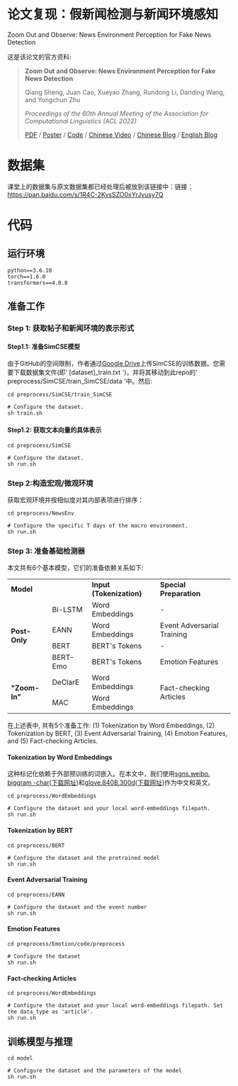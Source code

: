 # 论文复现：假新闻检测与新闻环境感知
Zoom Out and Observe: News Environment Perception for Fake News Detection

这是该论文的官方资料:
> **Zoom Out and Observe: News Environment Perception for Fake News Detection**
>
> Qiang Sheng, Juan Cao, Xueyao Zhang, Rundong Li, Danding Wang, and Yongchun Zhu
>
> *Proceedings of the 60th Annual Meeting of the Association for Computational Linguistics (ACL 2022)*
>
> [PDF](https://aclanthology.org/2022.acl-long.311.pdf) / [Poster](https://sheng-qiang.github.io/data/NEP-Poster.pdf) / [Code](https://github.com/ICTMCG/News-Environment-Perception) / [Chinese Video](https://www.bilibili.com/video/BV1MS4y1e7PY) / [Chinese Blog](https://mp.weixin.qq.com/s/aTFeuCYIpSoazeRi52jqew) / [English Blog](https://montrealethics.ai/zoom-out-and-observe-news-environment-perception-for-fake-news-detection/)


# 数据集

课堂上的数据集与原文数据集都已经处理后被放到该链接中：链接：https://pan.baidu.com/s/1R4C-2KvsSZO0xYrJvusy7Q 

# 代码

## 运行环境

```
python==3.6.10
torch==1.6.0
transformers==4.0.0
```

## 准备工作

### Step 1: 获取帖子和新闻环境的表示形式

#### Step1.1: 准备SimCSE模型

由于GitHub的空间限制，作者通过[Google Drive](https://drive.google.com/drive/folders/1J8p6ORqOhlpjl2lWAWq43pgUdG1O0L9T?usp=sharing)上传SimCSE的训练数据。您需要下载数据集文件(即' [dataset]_train.txt ')，并将其移动到此repo的' preprocess/SimCSE/train_SimCSE/data '中。然后:
```
cd preprocess/SimCSE/train_SimCSE

# Configure the dataset.
sh train.sh
```


#### Step1.2: 获取文本向量的具体表示

```
cd preprocess/SimCSE

# Configure the dataset.
sh run.sh
```

### Step 2:构造宏观/微观环境

获取宏观环境并按相似度对其内部表项进行排序：
```
cd preprocess/NewsEnv

# Configure the specific T days of the macro environment.
sh run.sh
```

### Step 3: 准备基础检测器

本文共有6个基本模型，它们的准备依赖关系如下:

<table>
   <tr>
       <td colspan="2"><b>Model</b></td>
       <td><b>Input (Tokenization)</b></td>
       <td><b>Special Preparation</b></td>
   </tr>
   <tr>
       <td rowspan="4"><b>Post-Only</b></td>
       <td>Bi-LSTM</td>
      <td>Word Embeddings</td>
      <td>-</td>
   </tr>
   <tr>
      <td>EANN</td>
      <td>Word Embeddings</td>
      <td>Event Adversarial Training</td>
   </tr>
   <tr>
      <td>BERT</td>
      <td>BERT's Tokens</td>
      <td>-</td>
   </tr>
   <tr>
      <td>BERT-Emo</td>
      <td>BERT's Tokens</td>
      <td>Emotion Features</td>
   </tr>
   <tr>
       <td rowspan="2"><b>"Zoom-In"</b></td>
      <td>DeClarE</td>
      <td>Word Embeddings</td>
      <td rowspan="2">Fact-checking Articles</td>
   </tr>
   <tr>
      <td>MAC</td>
      <td>Word Embeddings</td>
   </tr>
</table>

在上述表中, 共有5个准备工作: (1) Tokenization by Word Embeddings, (2) Tokenization by BERT, (3) Event Adversarial Training, (4) Emotion Features, and (5) Fact-checking Articles.

#### Tokenization by Word Embeddings

这种标记化依赖于外部预训练的词嵌入。在本文中，我们使用[sgns.weibo. biggram -char](<https://github.com/Embedding/Chinese-Word-Vectors>)([下载网址](https://pan.baidu.com/s/1FHl_bQkYucvVk-j2KG4dxA))和[glove.840B.300d](https://github.com/stanfordnlp/GloVe)([下载网址](https://huggingface.co/stanfordnlp/glove/resolve/main/glove.840B.300d.zip))作为中文和英文。

```
cd preprocess/WordEmbeddings

# Configure the dataset and your local word-embeddings filepath. 
sh run.sh
```

#### Tokenization by BERT

```
cd preprocess/BERT

# Configure the dataset and the pretrained model
sh run.sh
```

#### Event Adversarial Training

```
cd preprocess/EANN

# Configure the dataset and the event number
sh run.sh
```

#### Emotion Features

```
cd preprocess/Emotion/code/preprocess

# Configure the dataset
sh run.sh
```

#### Fact-checking Articles


```
cd preprocess/WordEmbeddings

# Configure the dataset and your local word-embeddings filepath. Set the data_type as 'article'.
sh run.sh
```

## 训练模型与推理

```
cd model

# Configure the dataset and the parameters of the model
sh run.sh
```

